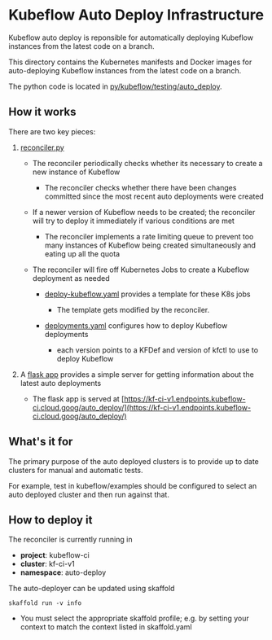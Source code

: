 # Kubeflow Auto Deploy Infrastructure

Kubeflow auto deploy is reponsible for automatically deploying
Kubeflow instances from the latest code on a branch.

This directory contains the Kubernetes manifests and Docker images
for auto-deploying Kubeflow instances from the latest code on a branch.

The python code is located in [py/kubeflow/testing/auto_deploy](https://github.com/kubeflow/testing/tree/master/py/kubeflow/testing/auto_deploy).

## How it works

There are two key pieces:

1. [reconciler.py](https://github.com/kubeflow/testing/blob/master/py/kubeflow/testing/auto_deploy/reconciler.py)

   * The reconciler periodically checks whether its necessary to create a new instance of Kubeflow

     * The reconciler checks whether there have been changes committed since the most recent auto deployments
       were created

   * If a newer version of Kubeflow needs to be created; the reconciler will try to deploy it immediately if
     various conditions are met

     * The reconciler implements a rate limiting queue to prevent too many instances of Kubeflow being
       created simultaneously and eating up all the quota

   * The reconciler will fire off Kubernetes Jobs to create a Kubeflow deployment as needed

     * [deploy-kubeflow.yaml](https://github.com/kubeflow/testing/blob/master/test-infra/auto-deploy/manifest/config/deploy-kubeflow.yaml) provides a template for these K8s jobs

       * The template gets modified by the reconciler.

     * [deployments.yaml](https://github.com/kubeflow/testing/blob/master/test-infra/auto-deploy/manifest/config/deployments.yaml)  configures how to deploy Kubeflow deployments

       * each version points to a KFDef and version of kfctl to use to deploy Kubeflow

          
1. A [flask app](https://github.com/kubeflow/testing/blob/master/py/kubeflow/testing/auto_deploy/server.py)
   provides a simple server for getting information about the latest auto deployments

   * The flask app is served at [https://kf-ci-v1.endpoints.kubeflow-ci.cloud.goog/auto_deploy/](https://kf-ci-v1.endpoints.kubeflow-ci.cloud.goog/auto_deploy/)

## What's it for

The primary purpose of the auto deployed clusters is to provide up to date clusters for manual and automatic tests.

For example, test in kubeflow/examples should be configured to select an auto deployed cluster and then run against that.  


## How to deploy it

The reconciler is currently running in 

* **project**: kubeflow-ci
* **cluster**: kf-ci-v1
* **namespace**: auto-deploy

The auto-deployer can be updated using skaffold

```
skaffold run -v info 
```

* You must select the appropriate skaffold profile; e.g. by setting your context to match the context listed in skaffold.yaml